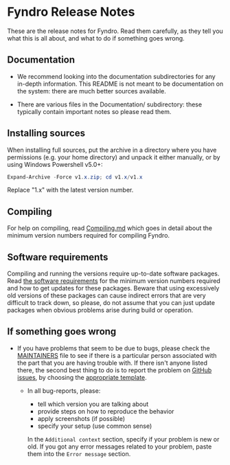 # Fyndro Release Notes

These are the release notes for Fyndro. Read them carefully,
as they tell you what this is all about, and what to do if something goes wrong.

## Documentation

-   We recommend looking into the documentation subdirectories for any in-depth information.
    This README is not meant to be documentation on the system: there are much better sources available.

-   There are various files in the Documentation/ subdirectory:
    these typically contain important notes so please read them.

## Installing sources

When installing full sources, put the archive in a directory where you have permissions
(e.g. your home directory) and unpack it either manually, or by using Windows Powershell v5.0+:

```powershell
Expand-Archive -Force v1.x.zip; cd v1.x/v1.x
```

Replace "1.x" with the latest version number.

## Compiling

For help on compiling, read [Compiling.md](https://github.com/CMihai99/fyndro/blob/main/Documentation/process/Compiling.md)
which goes in detail about the minimum version numbers required for compiling Fyndro.

## Software requirements

Compiling and running the versions require up-to-date software packages.
Read [the software requirements](https://github.com/CMihai99/fyndro/blob/main/Documentation/process/Compiling.md#software-requirements)
for the minimum version numbers required and how to get updates for these packages.
Beware that using excessively old versions of these packages can cause indirect errors
that are very difficult to track down, so please, do not assume that you can
just update packages when obvious problems arise during build or operation.

## If something goes wrong

-   If you have problems that seem to be due to bugs, please check the
    [MAINTAINERS](https://github.com/CMihai99/fyndro/blob/main/MAINTAINERS.md) file
    to see if there is a particular person associated with the part that you are having trouble with.
    If there isn't anyone listed there, the second best thing to do is to report the problem on
    [GitHub issues](https://github.com/CMihai99/fyndro/issues), by choosing the
    [appropriate template](https://github.com/CMihai99/fyndro/issues/new/choose).
    -   In all bug-reports, please:
        -   tell which version you are talking about
        -   provide steps on how to reproduce the behavior
        -   apply screenshots (if possible)
        -   specify your setup (use common sense)

        In the `Additional context` section, specify if your problem is new or old.
        If you got any error messages related to your problem, paste them into the `Error message` section.
